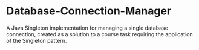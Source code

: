 # Database-Connection-Manager
A Java Singleton implementation for managing a single database connection, created as a solution to a course task requiring the application of the Singleton pattern.

